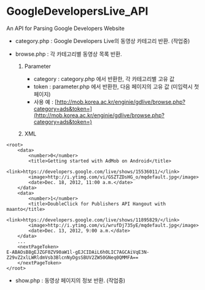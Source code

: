 GoogleDevelopersLive_API
=================

An API for Parsing Google Developers Website

* category.php : Google Developers Live의 동영상 카테고리 반환. (작업중)


* browse.php : 각 카테고리별 동영상 목록 반환.
	1. Parameter
		- category : category.php 에서 반환한, 각 카테고리별 고유 값
		- token		 : parameter.php 에서 반환한, 다음 페이지의 고유 값 (미입력시 첫페이지)
		- 사용 예 : [http://mob.korea.ac.kr/enginie/gdlive/browse.php?category=ads&token=](http://mob.korea.ac.kr/enginie/gdlive/browse.php?category=ads&token=)

	2. XML
```
<root>
	<data>
		<number>0</number>
		<title>Getting started with AdMob on Android</title>
		<link>https://developers.google.com/live/shows/15536011/</link>
		<image>http://i.ytimg.com/vi/GSZTZDsHG_o/mqdefault.jpg</image>
		<date>Dec. 18, 2012, 11:00 a.m.</date>
	</data>
	<data>
		<number>1</number>
		<title>DoubleClick for Publishers API Hangout with maanto</title>
		<link>https://developers.google.com/live/shows/11895829/</link>
		<image>http://i.ytimg.com/vi/wrufDj735yE/mqdefault.jpg</image>
		<date>Dec. 13, 2012, 9:00 a.m.</date>
	</data>
	...
	<nextPageToken>
E-ABAOsB8gEJZGF0ZV90aW1l-gEJCIDAiL6h0LIC7AGCAiVqE3N-Z29vZ2xlLWRldmVsb3BlcnNyDgsSBUV2ZW50GNeq0QMMFA==
	</nextPageToken>
</root>
```

* show.php : 동영상 페이지의 정보 반환. (작업중)

